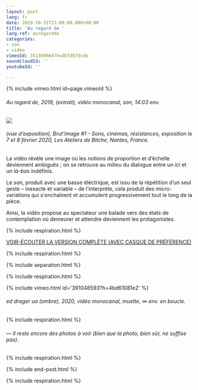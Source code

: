 ```yaml
---
layout: post
lang: fr
date: 2019-10-31T23:00:00.000+00:00
title: 'Au regard de '
lang-ref: auregardde
categories:
- son
- video
vimeoId: 351389664?h=dbfd97dcde
soundcloudId: ''
youtubeId: ''

---
```

{% include vimeo.html id=page.vimeoId %}

###### _Au regard de_, 2019, (extrait), vidéo monocanal, son, 14:03 env.

![](/mepierdoparaver/imgs/vlcsnap-00002-up.jpg)

###### (vue d’exposition), _Brut’image #1 - Sons, cinémas, résistances_, exposition le 7 et 8 février 2020, Les Ateliers de Bitche, Nantes, France.

La vidéo révèle une image où les notions de proportion et d’échelle deviennent ambiguës ; on se retrouve au milieu du dialogue entre un _ici_ et un _là-bas_ indéfinis.

Le son, produit avec une basse éléctrique, est issu de la répétition d’un seul geste – inexacte et variable – de l’interprète, cela produit des micro-variations qui s'enchaînent et accumulent progressivement tout le long de la pièce.

Ainsi, la vidéo propose au spectateur une balade vers des états de contemplation où demeurer et attendre deviennent les protagonistes.

{% include respiration.html %}

[VOIR-ÉCOUTER LA VERSION COMPLÈTE (AVEC CASQUE DE PRÉFÉRENCE)](https://youtu.be/ouUvLWgmy_o)

{% include respiration.html %}

{% include separation.html %}

{% include respiration.html %}

{% include vimeo.html id='391048593?h=4bd61081e2' %}

###### _ed drager ua (ombre)_, 2020, vidéo monocanal, muette, ∞ env. en boucle.

{% include respiration.html %}

###### _— Il reste encore des photos à voir (bien que la photo, bien sûr, ne suffise pas)._

{% include respiration.html %}

{% include end-post.html %}

{% include respiration.html %}